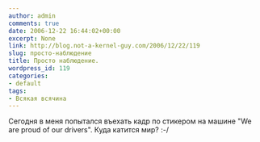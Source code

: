 ```yaml
---
author: admin
comments: true
date: 2006-12-22 16:44:02+00:00
excerpt: None
link: http://blog.not-a-kernel-guy.com/2006/12/22/119
slug: просто-наблюдение
title: Просто наблюдение.
wordpress_id: 119
categories:
- default
tags:
- Всякая всячина
---
```


Сегодня в меня попытался въехать кадр по стикером на машине "We are proud of our drivers". Куда катится мир? :-/
